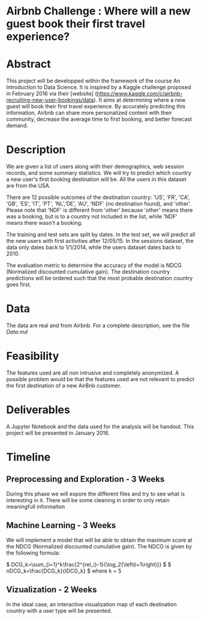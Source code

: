 # Airbnb Challenge : Where will a new guest book their first travel experience?

# Abstract

This project will be developped within the framework of the course An Introduction to Data Science.
It is inspired by a Kaggle challenge proposed in February 2016 via their [website] (https://www.kaggle.com/c/airbnb-recruiting-new-user-bookings/data).
It aims at determining where a new guest will book their first travel experience.
By accurately predicting this information, Airbnb can share more personalized content with their community, decrease the average time to first booking, and better forecast demand.

# Description

We are given a list of users along with their demographics, web session records, and some summary statistics. We will try to predict which country a new user's first booking destination will be. All the users in this dataset are from the USA.

There are 12 possible outcomes of the destination country: 'US', 'FR', 'CA', 'GB', 'ES', 'IT', 'PT', 'NL','DE', 'AU', 'NDF' (no destination found), and 'other'. Please note that 'NDF' is different from 'other' because 'other' means there was a booking, but is to a country not included in the list, while 'NDF' means there wasn't a booking.

The training and test sets are split by dates. In the test set, we will predict all the new users with first activities after 12/05/15. In the sessions dataset, the data only dates back to 1/1/2014, while the users dataset dates back to 2010.

The evaluation metric to determine the accuracy of the model is NDCG (Normalized discounted cumulative gain). The destination country predictions will be ordered such that the most probable destination country goes first.

# Data
The data are real and from Airbnb. For a complete description, see the file *Data.md*

# Feasibility 

The features used are all non intrusive and completely anonymized. 
A possible problem would be that the features used are not relevant to predict the first destination of a new AirBnb customer. 

# Deliverables

A Jupyter Notebook and the data used for the analysis will be handout. 
This project will be presented in January 2016.

# Timeline
## Preprocessing and Exploration - 3 Weeks
During this phase we will expore the different files and try to see what is interesting in it. There will be some cleaning in order to only retain meaningfull informaiton

## Machine Learning - 3 Weeks
We will implement a model that will be able to obtain the maximum score at the  NDCG (Normalized discounted cumulative gain). The NDCG is given by the following formula:

$ DCG_k=\sum_{i=1}^k\frac{2^{rel_i}-1}{\log_2{\left(i+1\right)}} $
$ nDCG_k=\frac{DCG_k}{IDCG_k} $
where k = 5

## Vizualization - 2 Weeks
In the ideal case, an interactive visualization map of each destination country with a user type will be presented.   
